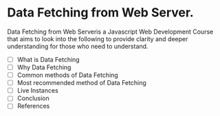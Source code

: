 # Data Fetching from Web Server.

Data Fetching from Web Serveris a Javascript Web Development Course that aims to look into the following to provide clarity and deeper understanding for those who need to understand.

- [ ] What is Data Fetching
- [ ] Why Data Fetching
- [ ] Common methods of Data Fetching
- [ ] Most recommended method of Data Fetching
- [ ] Live Instances
- [ ] Conclusion
- [ ] References
